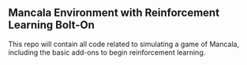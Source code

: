 ## Mancala Environment with Reinforcement Learning Bolt-On

This repo will contain all code related to simulating a game of Mancala, including the basic add-ons to begin reinforcement learning.
